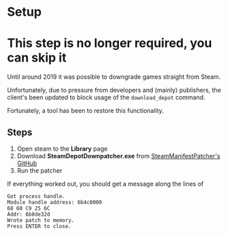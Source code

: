 # Setup

# This step is no longer required, you can skip it

Until around 2019 it was possible to downgrade games straight from Steam.

Unfortunately, due to pressure from developers and (mainly) publishers, the client's been updated to block usage of the `download_depot` command.

Fortunately, a tool has been to restore this functionality.

## Steps

1. Open steam to the **Library** page
2. Download **SteamDepotDownpatcher.exe** from [SteamManifestPatcher's GitHub](https://github.com/fifty-six/zig.SteamManifestPatcher/releases/tag/v3.2)
3. Run the patcher

If everything worked out, you should get a message along the lines of

```
Got process handle.
Module handle address: 6b4c0000
68 60 C9 25 6C
Addr: 6b8de32d
Wrote patch to memory.
Press ENTER to close.
```
